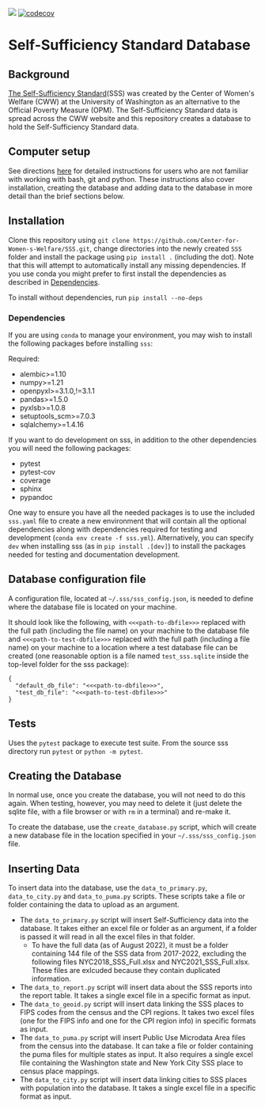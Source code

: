 ![](https://github.com/Center-for-Women-s-Welfare/SSS/actions/workflows/tests.yml/badge.svg)
[![codecov](https://codecov.io/gh/Center-for-Women-s-Welfare/SSS/branch/main/graph/badge.svg?token=ZRL342TOLY)](https://codecov.io/gh/Center-for-Women-s-Welfare/SSS)

# Self-Sufficiency Standard Database

## Background
[The Self-Sufficiency Standard](https://selfsufficiencystandard.org/)(SSS) was created
by the Center of Women's Welfare (CWW) at the University of Washington as an alternative
to the Official Poverty Measure (OPM). The Self-Sufficiency Standard data is spread
across the CWW website and this repository creates a database to hold the
Self-Sufficiency Standard data. 

## Computer setup
See directions [here](docs/computer_setup.md) for detailed instructions for users who
are not familiar with working with bash, git and python. These instructions also cover
installation, creating the database and adding data to the database in more detail than
the brief sections below.

## Installation
Clone this repository using
```git clone https://github.com/Center-for-Women-s-Welfare/SSS.git```, change
directories into the newly created `SSS` folder and install the package using
```pip install .``` (including the dot). Note that this will attempt to automatically
install any missing dependencies. If you use conda you might prefer to first install
the dependencies as described in [Dependencies](#dependencies).

To install without dependencies, run `pip install --no-deps`

### Dependencies
If you are using `conda` to manage your environment, you may wish to install the
following packages before installing `sss`:

Required:

* alembic>=1.10
* numpy>=1.21
* openpyxl>=3.1.0,!=3.1.1
* pandas>=1.5.0
* pyxlsb>=1.0.8
* setuptools_scm>=7.0.3
* sqlalchemy>=1.4.16

If you want to do development on sss, in addition to the other dependencies
you will need the following packages:

* pytest
* pytest-cov
* coverage
* sphinx
* pypandoc

One way to ensure you have all the needed packages is to use the included
`sss.yaml` file to create a new environment that will
contain all the optional dependencies along with dependencies required for
testing and development (```conda env create -f sss.yml```).
Alternatively, you can specify `dev` when installing sss
(as in `pip install .[dev]`) to install the packages needed for testing
and documentation development.

## Database configuration file

A configuration file, located at `~/.sss/sss_config.json`, is needed to define where the
database file is located on your machine.

It should look like the following, with `<<<path-to-dbfile>>>` replaced with the full
path (including the file name) on your machine to the database file and
`<<<path-to-test-dbfile>>>` replaced with the full path (including a file name) on your
machine to a location where a test database file can be created (one reasonable option
is a file named `test_sss.sqlite` inside the top-level folder for the sss package):

```
{
  "default_db_file": "<<<path-to-dbfile>>>",
  "test_db_file": "<<<path-to-test-dbfile>>>"
}
```

## Tests
Uses the `pytest` package to execute test suite.
From the source sss directory run ```pytest``` or ```python -m pytest```.


## Creating the Database
In normal use, once you create the database, you will not need to do this again.
When testing, however, you may need to delete it (just delete the sqlite file, with a
file browser or with `rm` in a terminal) and re-make it.

To create the database, use  the `create_database.py` script, which will create a new
database file in the location specified in your `~/.sss/sss_config.json` file.

## Inserting Data
To insert data into the database, use the `data_to_primary.py`, `data_to_city.py` and
`data_to_puma.py` scripts. These scripts take a file or folder containing the data to
upload as an argument.

- The `data_to_primary.py` script will insert Self-Sufficiency
data into the database. It takes either an excel file or folder as an argument, if a
folder is passed it will read in all the excel files in that folder.
    - To have the full data (as of August 2022), it must be a folder containing 144
    file of the SSS data from 2017-2022, excluding the following files
    NYC2018_SSS_Full.xlsx and NYC2021_SSS_Full.xlsx. These files are exlcuded because
    they contain duplicated information.
- The `data_to_report.py` script will insert data about the SSS reports into the report
table. It takes a single excel file in a specific format as input.
- The `data_to_geoid.py` script will insert data linking the SSS places to FIPS codes
from the census and the CPI regions. It takes two excel files (one for the FIPS info
and one for the CPI region info) in specific formats as input.
- The `data_to_puma.py` script will insert Public Use Microdata Area files from the
census into the database. It can take a file or folder containing the puma files for
multiple states as input. It also requires a single excel file containing the Washington
state and New York City SSS place to census place mappings.
- The `data_to_city.py` script will insert data linking cities to SSS places with
population into the database. It takes a single excel file in a specific format as input.